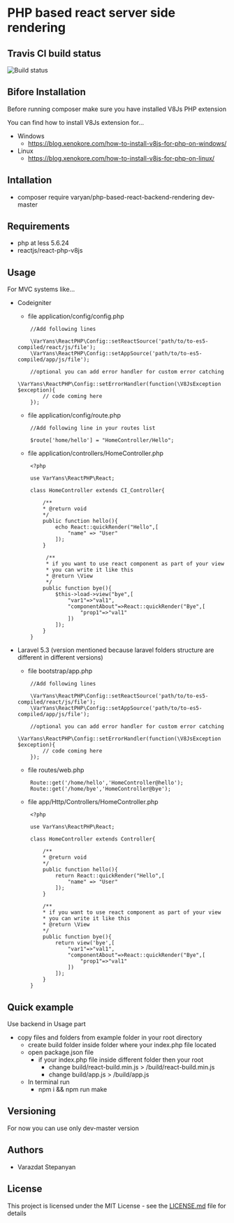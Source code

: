# PHP based react server side rendering


## Travis CI build status
![Build status](https://travis-ci.org/varyandeveloper/php-based-react-backend-rendering.svg?branch=master)

## Bifore Installation

Before running composer make sure you have installed V8Js PHP extension

You can find how to install V8Js extension for...

* Windows
    * https://blog.xenokore.com/how-to-install-v8js-for-php-on-windows/
* Linux
    * https://blog.xenokore.com/how-to-install-v8js-for-php-on-linux/
    
## Intallation

* composer require varyan/php-based-react-backend-rendering dev-master
    
## Requirements

* php at less 5.6.24
* reactjs/react-php-v8js

## Usage

For MVC systems like...

* Codeigniter

    * file application/config/config.php
    
    ```
        //Add following lines
        
        \VarYans\ReactPHP\Config::setReactSource('path/to/to-es5-compiled/react/js/file');
        \VarYans\ReactPHP\Config::setAppSource('path/to/to-es5-compiled/app/js/file');
        
        //optional you can add error handler for custom error catching
        \VarYans\ReactPHP\Config::setErrorHandler(function(\V8JsException $exception){
            // code coming here
        });
    ```
    
    * file application/config/route.php
    
    ```
        //Add following line in your routes list
        
        $route['home/hello'] = "HomeController/Hello";
    
    ```
    
    * file application/controllers/HomeController.php
    
    ```
        <?php
        
        use VarYans\ReactPHP\React;
    
        class HomeController extends CI_Controller{
        
            /**
            * @return void
            */
            public function hello(){
                echo React::quickRender("Hello",[
                    "name" => "User"
                ]);
            }
            
             /**
             * if you want to use react component as part of your view 
             * you can write it like this
             * @return \View
             */           
            public function bye(){
                $this->load->view("bye",[
                    "var1"=>"val1",
                    "componentAbout"=>React::quickRender("Bye",[
                        "prop1"=>"val1"
                    ])                    
                ]);
            }
        }
    ```

* Laravel 5.3 (version mentioned because laravel folders structure are different in different versions) 

    * file bootstrap/app.php
    
    ```
        //Add following lines
        
        \VarYans\ReactPHP\Config::setReactSource('path/to/to-es5-compiled/react/js/file');
        \VarYans\ReactPHP\Config::setAppSource('path/to/to-es5-compiled/app/js/file');
        
        //optional you can add error handler for custom error catching
        \VarYans\ReactPHP\Config::setErrorHandler(function(\V8JsException $exception){
            // code coming here
        });
    ```
    
    * file routes/web.php
    
    ```
        Route::get('/home/hello','HomeController@hello');
        Route::get('/home/bye','HomeController@bye');
    ```
    
    * file app/Http/Controllers/HomeController.php

    ```
        <?php
        
        use VarYans\ReactPHP\React;
    
        class HomeController extends Controller{
        
            /**
            * @return void
            */
            public function hello(){
                return React::quickRender("Hello",[
                    "name" => "User"
                ]);
            }
            
            /**
            * if you want to use react component as part of your view 
            * you can write it like this
            * @return \View
            */
            public function bye(){
                return view('bye',[
                    "var1"=>"val1",
                    "componentAbout"=>React::quickRender("Bye",[
                        "prop1"=>"val1"
                    ])
                ]);
            } 
        }        
    ```
    
## Quick example

Use backend in Usage part

* copy files and folders from example folder in your root directory
    * create build folder inside folder where your index.php file located 
    * open package.json file 
        * if your index.php file inside different folder then your root 
            * change build/react-build.min.js > <folder name where index.php located>/build/react-build.min.js  
            * change build/app.js > <folder name where index.php located>/build/app.js
    * In terminal run
        * npm i && npm run make

## Versioning

For now you can use only dev-master version

## Authors

* Varazdat Stepanyan

## License

This project is licensed under the MIT License - see the [LICENSE.md](LICENSE.md) file for details